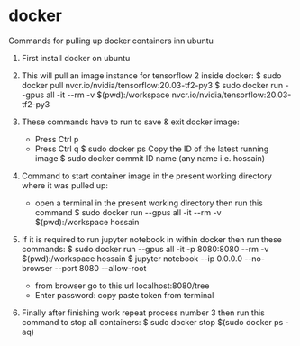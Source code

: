 # docker
Commands for pulling up docker containers inn ubuntu

1. First install docker on ubuntu

2. This will pull an image instance for tensorflow 2 inside docker:
   $ sudo docker pull nvcr.io/nvidia/tensorflow:20.03-tf2-py3
   $ sudo docker run --gpus all -it --rm -v $(pwd):/workspace nvcr.io/nvidia/tensorflow:20.03-tf2-py3
   
3. These commands have to run to save & exit docker image:
   - Press Ctrl p
   - Press Ctrl q
   $ sudo docker ps 
   Copy the ID of the latest running image
   $ sudo docker commit ID name         (any name i.e. hossain)

4. Command to start container image in the present working directory where it was pulled up:
   - open a terminal in the present working directory then run this command
   $ sudo docker run --gpus all -it --rm -v $(pwd):/workspace hossain
   
5. If it is required to run jupyter notebook in within docker then run these commands:
   $ sudo docker run --gpus all -it -p 8080:8080 --rm -v $(pwd):/workspace hossain
   $ jupyter notebook --ip 0.0.0.0 --no-browser --port 8080 --allow-root
   - from browser go to this url
     localhost:8080/tree
   - Enter password: copy paste token from terminal
6. Finally after finishing work repeat process number 3 then run this command to stop all containers:
   $ sudo docker stop $(sudo docker ps -aq)

